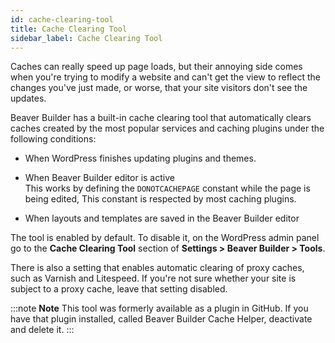 ```yaml
---
id: cache-clearing-tool
title: Cache Clearing Tool
sidebar_label: Cache Clearing Tool
---
```


Caches can really speed up page loads, but their annoying side comes when
you're trying to modify a website and can't get the view to reflect the
changes you've just made, or worse, that your site visitors don't see the
updates.

Beaver Builder has a built-in cache clearing tool that automatically clears
caches created by the most popular services and caching plugins under the
following conditions:

  * When WordPress finishes updating plugins and themes.
  * When Beaver Builder editor is active  
This works by defining the `DONOTCACHEPAGE` constant while the page is being
edited, This constant is respected by most caching plugins.

  * When layouts and templates are saved in the Beaver Builder editor

The tool is enabled by default. To disable it, on the WordPress admin panel go
to the **Cache Clearing Tool** section of **Settings > Beaver Builder >
Tools**.

There is also a setting that enables automatic clearing of proxy caches, such
as Varnish and Litespeed. If you're not sure whether your site is subject to a
proxy cache, leave that setting disabled.

:::note **Note**
This tool was formerly available as a plugin in GitHub. If you have
that plugin installed, called Beaver Builder Cache Helper, deactivate and
delete it.
:::
